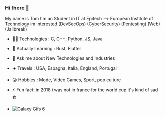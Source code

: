 ### Hi there 👋

My name is Tom I'm an Student in IT at Epitech --> European Institute of Technology im interested (DevSecOps) (CyberSecurity) (Pentesting) (Web) (Jailbreak)

- 👨‍💻 Technologies : C, C++, Python, JS, Java
- 🌱 Actually Learning : Rust, Flutter

- 💬 Ask me about New Technologies and Industries
- ✈️ Travels : USA, Espagna, Italia, England, Portugal
- 😛 Hobbies : Mode, Video Games, Sport, pop culture
- ⚡ Fun fact: in 2018 i was not in france for the world cup it's kind of sad ⚽

- ![Galaxy Gifs 6](https://user-images.githubusercontent.com/62591045/135435287-7d7d7a1f-9539-4298-b787-4c0be5e818c4.gif)
